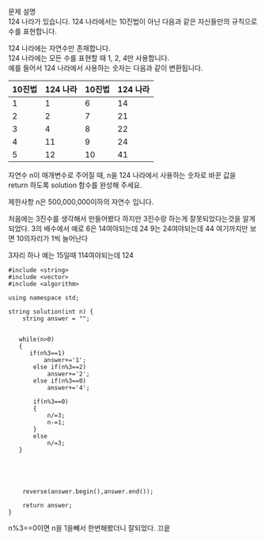 문제 설명   
124 나라가 있습니다. 124 나라에서는 10진법이 아닌 다음과 같은 자신들만의 규칙으로 수를 표현합니다.   

124 나라에는 자연수만 존재합니다.   
124 나라에는 모든 수를 표현할 때 1, 2, 4만 사용합니다.   
예를 들어서 124 나라에서 사용하는 숫자는 다음과 같이 변환됩니다.   


|10진법|124 나라|10진법|124 나라|
|---|---|---|---|
|1	|1 	|6	|14 |
|2	|2	|7	|21 |
|3	|4	|8	|22 |
|4	|11	|9	|24 |
|5	|12	|10	|41 |
자연수 n이 매개변수로 주어질 때, n을 124 나라에서 사용하는 숫자로 바꾼 값을 return 하도록 solution 함수를 완성해 주세요.

제한사항
n은 500,000,000이하의 자연수 입니다.



처음에는 3진수를 생각해서 만들어봤다 하지만 3진수랑 하는게 잘못되었다는것을 알게되었다. 3의 배수에서 예로 6은 14여야되는데 24 9는 24여야되는데 44 여기까지만 보면 10의자리가 1씩 늘어난다

3자리 하나 예는 15일때 114여야되는데 124

```
#include <string>
#include <vector>
#include <algorithm>

using namespace std;

string solution(int n) {
    string answer = "";
   
  
   while(n>0)
   {
      if(n%3==1)
          answer+='1';
       else if(n%3==2)
           answer+='2';
       else if(n%3==0)
           answer+='4';
       
       if(n%3==0)
       {
           n/=3;
           n-=1;       
       }
       else
           n/=3;
   }
   
    
   
  
    
    reverse(answer.begin(),answer.end());
  
    return answer;
}
```

n%3==0이면 n을 1을빼서 한번해봤더니 잘되었다. 끄읕
